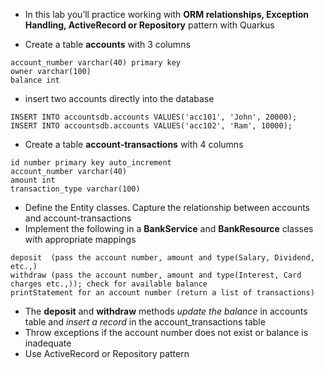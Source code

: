 * In this lab you’ll practice working with **ORM relationships, Exception Handling, ActiveRecord or Repository** pattern with Quarkus

* Create a table __accounts__ with 3 columns

```
account_number varchar(40) primary key
owner varchar(100)
balance int
```

* insert two accounts directly into the database

```
INSERT INTO accountsdb.accounts VALUES('acc101', 'John', 20000);
INSERT INTO accountsdb.accounts VALUES('acc102', 'Ram', 10000);
```

* Create a table __account-transactions__ with 4 columns

```
id number primary key auto_increment
account_number varchar(40)
amount int
transaction_type varchar(100)
```


* Define the Entity classes. Capture the relationship between accounts and account-transactions
* Implement the following in a **BankService** and **BankResource** classes with appropriate mappings

```
deposit  (pass the account number, amount and type(Salary, Dividend, etc.,) 
withdraw (pass the account number, amount and type(Interest, Card charges etc.,)); check for available balance
printStatement for an account number (return a list of transactions)
```

* The **deposit** and **withdraw** methods *update the balance* in accounts table and *insert a record* in the account_transactions table
* Throw exceptions if the account number does not exist or balance is inadequate
* Use ActiveRecord or Repository pattern





















